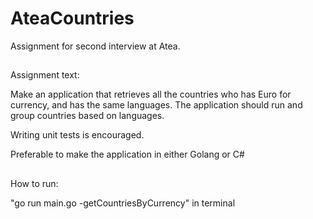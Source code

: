 # AteaCountries
Assignment for second interview at Atea. 
##
Assignment text:

Make an application that retrieves all the countries who has Euro for currency, and has the same languages. 
The application should run and group countries based on languages.

Writing unit tests is encouraged.

Preferable to make the application in either Golang or C#

##
How to run:

"go run main.go -getCountriesByCurrency" in terminal

